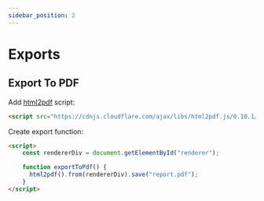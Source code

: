 ```yaml
---
sidebar_position: 2
---
```


# Exports

## Export To PDF

Add [html2pdf](https://github.com/eKoopmans/html2pdf.js) script:

```html
<script src="https://cdnjs.cloudflare.com/ajax/libs/html2pdf.js/0.10.1/html2pdf.bundle.min.js"></script>
```

Create export function:

```html
<script>
    const rendererDiv = document.getElementById("renderer");

    function exportToPdf() {
      html2pdf().from(rendererDiv).save("report.pdf");
    }
</script>
```

